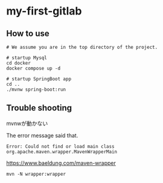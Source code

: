 # my-first-gitlab

## How to use

```
# We assume you are in the top directory of the project.

# startup Mysql
cd docker
docker compose up -d

# startup SpringBoot app
cd ..
./mvnw spring-boot:run
```


## Trouble shooting

mvnwが動かない

The error message said that.

```
Error: Could not find or load main class org.apache.maven.wrapper.MavenWrapperMain
```


https://www.baeldung.com/maven-wrapper
```
mvn -N wrapper:wrapper
```